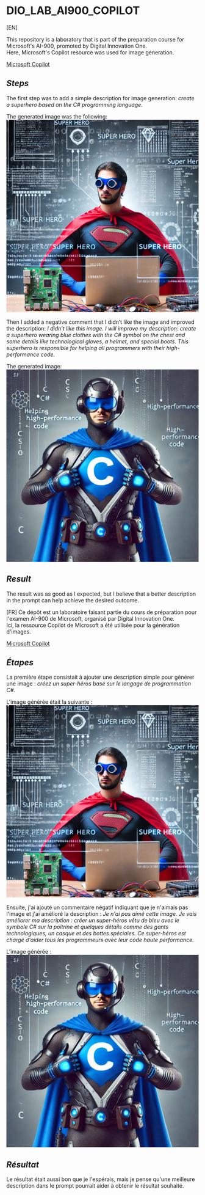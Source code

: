 # DIO_LAB_AI900_COPILOT

[EN]

This repository is a laboratory that is part of the preparation course for Microsoft's AI-900, promoted by Digital Innovation One.  
Here, Microsoft's Copilot resource was used for image generation.

[Microsoft Copilot](https://copilot.microsoft.com/)

## _Steps_
The first step was to add a simple description for image generation: _create a superhero based on the C# programming language._

The generated image was the following:  
![Super Hero 1](superhero_1.png)

Then I added a negative comment that I didn’t like the image and improved the description: _I didn’t like this image. I will improve my description: create a superhero wearing blue clothes with the C# symbol on the chest and some details like technological gloves, a helmet, and special boots. This superhero is responsible for helping all programmers with their high-performance code._

The generated image:  
![Super Hero 2](superhero_2.png)

## _Result_
The result was as good as I expected, but I believe that a better description in the prompt can help achieve the desired outcome.

[FR]
Ce dépôt est un laboratoire faisant partie du cours de préparation pour l'examen AI-900 de Microsoft, organisé par Digital Innovation One.  
Ici, la ressource Copilot de Microsoft a été utilisée pour la génération d'images.

[Microsoft Copilot](https://copilot.microsoft.com/)

## _Étapes_
La première étape consistait à ajouter une description simple pour générer une image : _créez un super-héros basé sur le langage de programmation C#._

L'image générée était la suivante :  
![Super Hero 1](superhero_1.png)

Ensuite, j'ai ajouté un commentaire négatif indiquant que je n'aimais pas l'image et j'ai amélioré la description : _Je n'ai pas aimé cette image. Je vais améliorer ma description : créer un super-héros vêtu de bleu avec le symbole C# sur la poitrine et quelques détails comme des gants technologiques, un casque et des bottes spéciales. Ce super-héros est chargé d'aider tous les programmeurs avec leur code haute performance._

L'image générée :  
![Super Hero 2](superhero_2.png)

## _Résultat_
Le résultat était aussi bon que je l'espérais, mais je pense qu'une meilleure description dans le prompt pourrait aider à obtenir le résultat souhaité.
